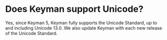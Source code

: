 # Does Keyman support Unicode?

Yes, since Keyman 5, Keyman fully supports the Unicode Standard, up to
and including Unicode 13.0. We also update Keyman with each new release
of the Unicode Standard.
